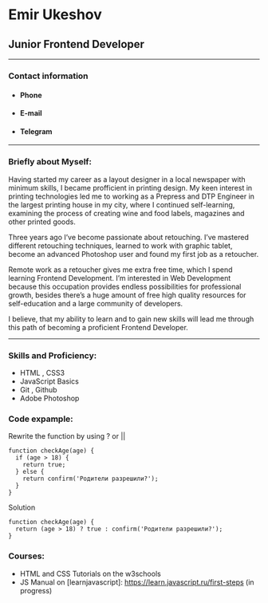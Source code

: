 # Emir Ukeshov
  

## Junior Frontend Developer

***

### Contact information

* #### Phone
* #### E-mail
* #### Telegram

***
### Briefly about Myself:
Having started my career as a layout designer in a local newspaper with minimum skills, I became profficient in printing design.
My keen interest in printing technologies led me to working as a Prepress and DTP Engineer in the largest printing house in my city,
where I continued self-learning, examining the process of creating wine and food labels, magazines and other printed goods.

Three years ago I’ve become passionate about retouching. I’ve mastered different retouching techniques,
learned to work with graphic tablet, become an advanced Photoshop user and found my first job as a retoucher.

Remote work as a retoucher gives me extra free time, which I spend learning Frontend Development.
I’m interested in Web Development because this occupation provides endless possibilities for professional growth,
besides there’s a huge amount of free high quality resources for self-education and a large community of developers.

I believe, that my ability to learn and to gain new skills will lead me through this path of becoming a proficient Frontend Developer.

***

### Skills and Proficiency:
* HTML , CSS3
* JavaScript Basics
* Git , Github
* Adobe Photoshop

### Code expample:
Rewrite the function by using ? or ||
```
function checkAge(age) {
  if (age > 18) {
    return true;
  } else {
    return confirm('Родители разрешили?');
  }
}
```
Solution
```
function checkAge(age) {
  return (age > 18) ? true : confirm('Родители разрешили?');
}
```
### Courses:
* HTML and CSS Tutorials on the w3schools
* JS Manual on [learnjavascript]: https://learn.javascript.ru/first-steps (in progress)
